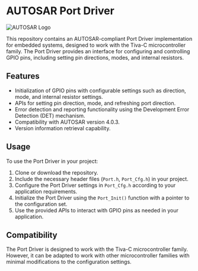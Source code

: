 # AUTOSAR Port Driver

![AUTOSAR Logo](autosar_logo.png)

This repository contains an AUTOSAR-compliant Port Driver implementation for embedded systems, designed to work with the Tiva-C microcontroller family. The Port Driver provides an interface for configuring and controlling GPIO pins, including setting pin directions, modes, and internal resistors.

## Features

- Initialization of GPIO pins with configurable settings such as direction, mode, and internal resistor settings.
- APIs for setting pin direction, mode, and refreshing port direction.
- Error detection and reporting functionality using the Development Error Detection (DET) mechanism.
- Compatibility with AUTOSAR version 4.0.3.
- Version information retrieval capability.

## Usage

To use the Port Driver in your project:

1. Clone or download the repository.
2. Include the necessary header files (`Port.h`, `Port_Cfg.h`) in your project.
3. Configure the Port Driver settings in `Port_Cfg.h` according to your application requirements.
4. Initialize the Port Driver using the `Port_Init()` function with a pointer to the configuration set.
5. Use the provided APIs to interact with GPIO pins as needed in your application.

## Compatibility

The Port Driver is designed to work with the Tiva-C microcontroller family. However, it can be adapted to work with other microcontroller families with minimal modifications to the configuration settings.
